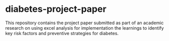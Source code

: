 # diabetes-project-paper
This repository contains the project paper submitted as part of an academic research on using excel analysis for implementation the learnings to identify key risk factors and preventive strategies for diabetes. 
